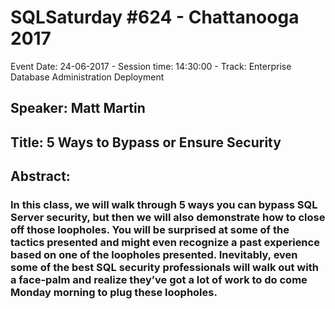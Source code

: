 # SQLSaturday #624 - Chattanooga 2017
Event Date: 24-06-2017 - Session time: 14:30:00 - Track: Enterprise Database Administration  Deployment
## Speaker: Matt Martin
## Title: 5 Ways to Bypass or Ensure Security
## Abstract:
### In this class, we will walk through 5 ways you can bypass SQL Server security, but then we will also demonstrate how to close off those loopholes. You will be surprised at some of the tactics presented and might even recognize a past experience based on one of the loopholes presented. Inevitably, even some of the best SQL security professionals will walk out with a face-palm and realize they’ve got a lot of work to do come Monday morning to plug these loopholes.
